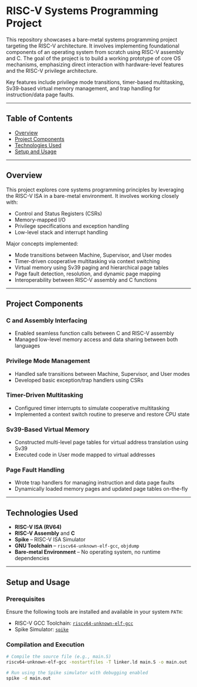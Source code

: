 # RISC-V Systems Programming Project

This repository showcases a bare-metal systems programming project targeting the RISC-V architecture. It involves implementing foundational components of an operating system from scratch using RISC-V assembly and C. The goal of the project is to build a working prototype of core OS mechanisms, emphasizing direct interaction with hardware-level features and the RISC-V privilege architecture.

Key features include privilege mode transitions, timer-based multitasking, Sv39-based virtual memory management, and trap handling for instruction/data page faults.

---

## Table of Contents

- [Overview](#overview)  
- [Project Components](#project-components)  
- [Technologies Used](#technologies-used)  
- [Setup and Usage](#setup-and-usage)

---

## Overview

This project explores core systems programming principles by leveraging the RISC-V ISA in a bare-metal environment. It involves working closely with:

- Control and Status Registers (CSRs)
- Memory-mapped I/O
- Privilege specifications and exception handling
- Low-level stack and interrupt handling

Major concepts implemented:

- Mode transitions between Machine, Supervisor, and User modes  
- Timer-driven cooperative multitasking via context switching  
- Virtual memory using Sv39 paging and hierarchical page tables  
- Page fault detection, resolution, and dynamic page mapping  
- Interoperability between RISC-V assembly and C functions

---

## Project Components

### C and Assembly Interfacing
- Enabled seamless function calls between C and RISC-V assembly
- Managed low-level memory access and data sharing between both languages

### Privilege Mode Management
- Handled safe transitions between Machine, Supervisor, and User modes
- Developed basic exception/trap handlers using CSRs

### Timer-Driven Multitasking
- Configured timer interrupts to simulate cooperative multitasking
- Implemented a context switch routine to preserve and restore CPU state

### Sv39-Based Virtual Memory
- Constructed multi-level page tables for virtual address translation using Sv39
- Executed code in User mode mapped to virtual addresses

### Page Fault Handling
- Wrote trap handlers for managing instruction and data page faults
- Dynamically loaded memory pages and updated page tables on-the-fly

---

## Technologies Used

- **RISC-V ISA (RV64)**  
- **RISC-V Assembly** and **C**  
- **Spike** – RISC-V ISA Simulator  
- **GNU Toolchain** – `riscv64-unknown-elf-gcc`, `objdump`  
- **Bare-metal Environment** – No operating system, no runtime dependencies

---

## Setup and Usage

### Prerequisites

Ensure the following tools are installed and available in your system `PATH`:

- RISC-V GCC Toolchain: [`riscv64-unknown-elf-gcc`](https://github.com/riscv-collab/riscv-gnu-toolchain)  
- Spike Simulator: [`spike`](https://github.com/riscv/riscv-isa-sim)  

### Compilation and Execution

```bash
# Compile the source file (e.g., main.S)
riscv64-unknown-elf-gcc -nostartfiles -T linker.ld main.S -o main.out

# Run using the Spike simulator with debugging enabled
spike -d main.out
